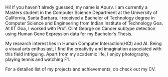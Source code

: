 <!-- ---
permalink: /
title: "Apurv Varshney - Home"
excerpt: "About me"
author_profile: true
redirect_from: 
  - /about/
  - /about.html
--- -->

Hi! If you haven't alredy guessed, my name is Apurv. I am currently a Masters student in the Computer Science Department at the University of California, Santa Barbara. I received a Bachelor of Technology degree in Computer Science and Engineering from Indian Institute of Technology Goa. At IIT Goa, I worked with Prof. Clint George on Cancer subtype detection using Human Gene Expression data for my Bachelor’s Thesis.

My research interest lies in Human Computer Interaction(HCI) and AI. Being a visual arts enthusiast, I find the creativity and imagination associated with this field intriguing. Apart from my academic life, I enjoy photography, playing tennis and watching F1.

For a detailed list of my projects and achievements, do check out my CV.
